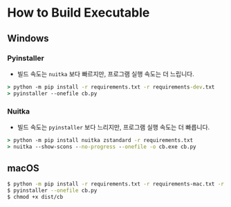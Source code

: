 # How to Build Executable
## Windows
### Pyinstaller
- 빌드 속도는 `nuitka` 보다 빠르지만, 프로그램 실행 속도는 더 느립니다.
```cmd
> python -m pip install -r requirements.txt -r requirements-dev.txt
> pyinstaller --onefile cb.py
```

### Nuitka
- 빌드 속도는 `pyinstaller` 보다 느리지만, 프로그램 실행 속도는 더 빠릅니다.
```cmd
> python -m pip install nuitka zstandard -r requirements.txt
> nuitka --show-scons --no-progress --onefile -o cb.exe cb.py
```

## macOS
```sh
$ python -m pip install -r requirements.txt -r requirements-mac.txt -r requirements-dev.txt
$ pyinstaller --onefile cb.py
$ chmod +x dist/cb
```
